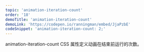 ```yaml
---
topic: 'animation-iteration-count'
order: '18'
demoTitle: 'animation-iteration-count'
demoLink: 'https://codepen.io/ranningman/embed/JjaPzbE'
codeSnippet: 'animation-iteration-count: 2;'
---
```


animation-iteration-count CSS 属性定义动画在结束前运行的次数。
